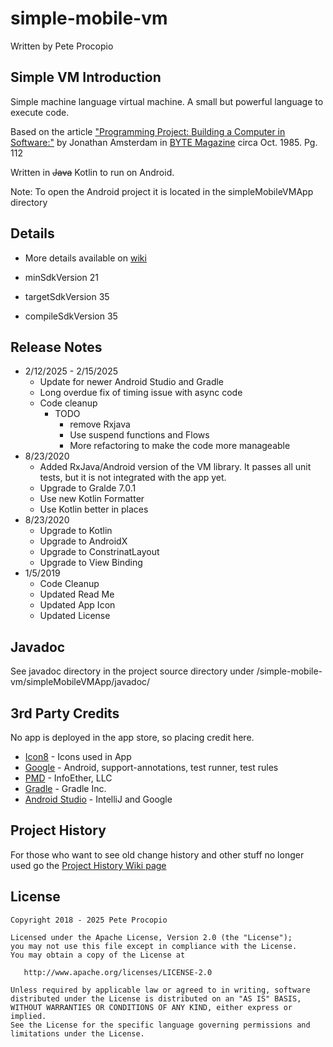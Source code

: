 # simple-mobile-vm

Written by Pete Procopio

## Simple VM Introduction

Simple machine language virtual machine. A small but powerful language to execute code.

Based on the article ["Programming Project: Building a Computer in Software:"](https://archive.org/details/byte-magazine-1985-10/page/n111/mode/2up) by Jonathan Amsterdam in [BYTE Magazine](https://archive.org/details/byte-magazine-1985-10) circa Oct. 1985.  Pg. 112

Written in ~~Java~~ Kotlin to run on Android.

Note: To open the Android project it is located in the simpleMobileVMApp directory

## Details

  * More details available on [wiki](https://github.com/ukonpete/simple-mobile-vm/wiki)

* minSdkVersion 21
* targetSdkVersion 35
* compileSdkVersion 35

## Release Notes

* 2/12/2025 - 2/15/2025
  * Update for newer Android Studio and Gradle
  * Long overdue fix of timing issue with async code
  * Code cleanup
    * TODO
      * remove Rxjava
      * Use suspend functions and Flows
      * More refactoring to make the code more manageable
* 8/23/2020
  * Added RxJava/Android version of the VM library. It passes all unit tests, but it is not integrated with the app yet.
  * Upgrade to Gralde 7.0.1
  * Use new Kotlin Formatter
  * Use Kotlin better in places
* 8/23/2020
  * Upgrade to Kotlin
  * Upgrade to AndroidX
  * Upgrade to ConstrinatLayout
  * Upgrade to View Binding
* 1/5/2019
  * Code Cleanup
  * Updated Read Me
  * Updated App Icon
  * Updated License

## Javadoc

See javadoc directory in the project source directory under /simple-mobile-vm/simpleMobileVMApp/javadoc/

## 3rd Party Credits

No app is deployed in the app store, so placing credit here.

* [Icon8](https://icons8.com/license) - Icons used in App
* [Google](www.google.com) - Android, support-annotations, test runner, test rules
* [PMD](https://pmd.github.io/) - InfoEther, LLC
* [Gradle](https://gradle.org/) - Gradle Inc.
* [Android Studio](https://developer.android.com/studio/?gclid=CjwKCAiAyMHhBRBIEiwAkGN6fMw5VSOxZzOuKjTaUpdRIHbhV7InKbxFNtFP0_9RazAkBepJY4CFYRoCKY4QAvD_BwE) - IntelliJ and Google

## Project History

For those who want to see old change history and other stuff no longer used go the [Project History Wiki page](https://github.com/ukonpete/simple-mobile-vm/wiki/Project-History)

## License

    Copyright 2018 - 2025 Pete Procopio

    Licensed under the Apache License, Version 2.0 (the "License");
    you may not use this file except in compliance with the License.
    You may obtain a copy of the License at

       http://www.apache.org/licenses/LICENSE-2.0

    Unless required by applicable law or agreed to in writing, software
    distributed under the License is distributed on an "AS IS" BASIS,
    WITHOUT WARRANTIES OR CONDITIONS OF ANY KIND, either express or implied.
    See the License for the specific language governing permissions and
    limitations under the License.
	
